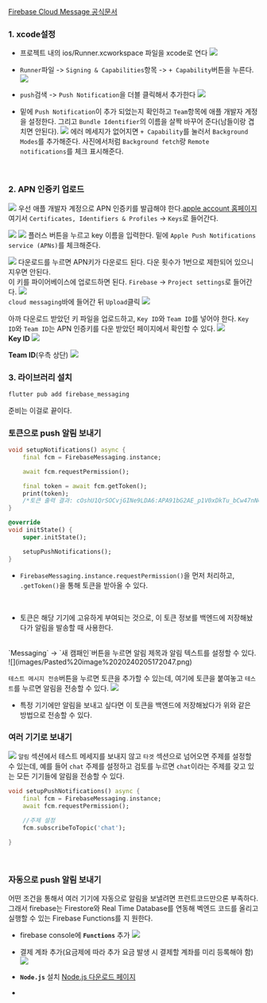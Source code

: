 [Firebase Cloud Message 공식문서](https://firebase.google.com/docs/cloud-messaging/flutter/client)
<br>

### 1. xcode설정
- 프로젝트 내의 ios/Runner.xcworkspace 파일을 xcode로 연다
![](/images/Pasted%20image%2020240204172149.png)<br>

- `Runner`파일 -> `Signing & Capabilities`항목 -> `+ Capability`버튼을 누른다.
![](images/Pasted%20image%2020240204172423.png)<br>

- `push`검색 -> `Push Notification`을 더블 클릭해서 추가한다
![](images/Pasted%20image%2020240204172651.png)<br>

- 밑에 `Push Notification`이 추가 되었는지 확인하고 `Team`항목에 애플 개발자 계정을 설정한다. 그리고 `Bundle Identifier`의 이름을 살짝 바꾸어 준다(남들이랑 겹치면 안된다).
![](images/Pasted%20image%2020240204172944.png)
에러 메세지가 없어지면  `+ Capability`를 눌러서 `Background Modes`를 추가해준다. 사진에서처럼 `Background fetch`랑 `Remote notifications`를 체크 표시해준다.
<br>

### 2. APN 인증키 업로드
![](images/Pasted%20image%2020240204191633.png)
우선 애플 개발자 계정으로 APN 인증키를 발급해야 한다.[apple account 홈페이지](https://developer.apple.com/account)
여기서 `Certificates, Identifiers & Profiles` -> `Keys`로 들어간다.
<br>

![](images/Pasted%20image%2020240204192004.png)
![](images/Pasted%20image%2020240204192037.png)
플러스 버튼을 누르고 key 이름을 입력한다. 밑에 `Apple Push Notifications service (APNs)`를 체크해준다.
<br>

![](images/Pasted%20image%2020240204192133.png)
다운로드를 누르면 APN키가 다운로드 된다. 다운 횟수가 1번으로 제한되어 있으니 지우면 안된다.
<br>
이 키를 파이어베이스에 업로드하면 된다. `Firebase` -> `Project settings`로 들어간다.
![](images/Pasted%20image%2020240204192547.png)
<br>
`cloud messaging`바에 들어간 뒤 `Upload`클릭
![](images/Pasted%20image%2020240204200812.png)
<br>

아까 다운로드 받았던 키 파일을 업로드하고, `Key ID`와 `Team ID`를 넣어야 한다. `Key ID`와 `Team ID`는 APN 인증키를 다운 받았던 페이지에서 확인할 수 있다.
![](images/Pasted%20image%2020240204201137.png)
<br>
**Key ID** 
![](images/Pasted%20image%2020240204204502.png)<br>

**Team ID**(우측 상단)
![](images/Pasted%20image%2020240204204655.png)
<br>

### 3. 라이브러리 설치
```dart
flutter pub add firebase_messaging
```
준비는 이걸로 끝이다.
<br>

### 토큰으로 push 알림 보내기
```dart
void setupNotifications() async {
	final fcm = FirebaseMessaging.instance;

	await fcm.requestPermission();

	final token = await fcm.getToken();
	print(token);
	/*토큰 출력 결과: cOshU1QrSOCvjGINe9LDA6:APA91bG2AE_p1V0xDkTu_bCw47nNCu4twvq73CJCyYXE80bPRzW3Wwv85QMohYrA0URes0YDsE9hWdYSZ2_pu80ksA38iaFLai-cEHXmB7dR2Aq_oMk875yQa2KT-gMXM1fa-3ot-EOr*/
}

@override
void initState() {
	super.initState();

	setupPushNotifications();
}
```
- `FirebaseMessaging.instance.requestPermission()`을 먼저 처리하고, `.getToken()`을 통해 토큰을 받아올 수 있다.
<br>

- 토큰은 해당 기기에 고유하게 부여되는 것으로, 이 토큰 정보를 백엔드에 저장해놨다가 알림을 발송할 때 사용한다.
<br>
`Messaging` -> `새 캠패인`버튼을 누르면 알림 제목과 알림 텍스트를 설정할 수 있다.
![](images/Pasted%20image%2020240205172047.png)<br>

`테스트 메시지 전송`버튼을 누르면 토큰을 추가할 수 있는데, 여기에 토큰을 붙여놓고 `테스트`를 누르면 알림을 전송할 수 있다.
![](images/Pasted%20image%2020240205172437.png)
- 특정 기기에만 알림을 보내고 싶다면 이 토큰을 백엔드에 저장해놨다가 위와 같은 방법으로 전송할 수 있다.

### 여러 기기로 보내기
![](images/Pasted%20image%2020240205173307.png)
`알림` 섹션에서 테스트 메세지를 보내지 않고 `타겟` 섹션으로 넘어오면 주제를 설정할 수 있는데, 예를 들어 `chat` 주제를 설정하고 검토를 누르면 `chat`이라는 주제를 갖고 있는 모든 기기들에 알림을 전송할 수 있다.
<br>

```dart
void setupPushNotifications() async {
	final fcm = FirebaseMessaging.instance;
	await fcm.requestPermission();
	
	//주제 설정
	fcm.subscribeToTopic('chat');

}
```
<br>

### 자동으로 push 알림 보내기
어떤 조건을 통해서 여러 기기에 자동으로 알림을 보낼려면 프런트코드만으론 부족하다. 그래서 firebase는 Firestore와 Real Time Database를 연동해 벡엔드 코드를 올리고 실행할 수 있는 Firebase Functions를 지
원한다.
<br>

- firebase console에 **`Functions`** 추가
![](images/Pasted%20image%2020240206144432.png)<br>
- 결제 계좌 추가(요금제에 따라 추가 요금 발생 시 결제할 계좌를 미리 등록해야 함)
![](images/Pasted%20image%2020240206144615.png)<br>

- **`Node.js`** 설치 [Node.js 다운로드 페이지](https://nodejs.org/en)
- 